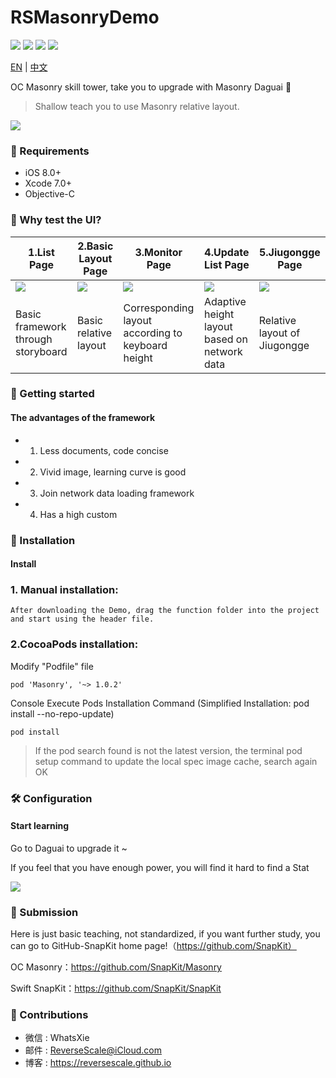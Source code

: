 # RSMasonryDemo

![](https://img.shields.io/badge/platform-iOS-red.svg) 
![](https://img.shields.io/badge/language-Objective--C-orange.svg) 
![](https://img.shields.io/badge/download-4.5MB-brightgreen.svg)
![](https://img.shields.io/badge/license-MIT%20License-brightgreen.svg) 

[EN](#Requirements) | [中文](#中文说明)

OC Masonry skill tower, take you to upgrade with Masonry Daguai 🤖

> Shallow teach you to use Masonry relative layout.

![](http://og1yl0w9z.bkt.clouddn.com/18-2-7/66774656.jpg)


### 🤖 Requirements

* iOS 8.0+
* Xcode 7.0+
* Objective-C

### 🎨 Why test the UI?

|1.List Page | 2.Basic Layout Page | 3.Monitor Page | 4.Update List Page | 5.Jiugongge Page |
| ------------- | ------------- | ------------- | ------------- | ------------- |
| ![](http://og1yl0w9z.bkt.clouddn.com/18-2-7/94272819.jpg) | ![](http://og1yl0w9z.bkt.clouddn.com/18-2-7/78736004.jpg) | ![](http://og1yl0w9z.bkt.clouddn.com/18-2-7/13903426.jpg) | ![](http://og1yl0w9z.bkt.clouddn.com/18-2-7/45049499.jpg) | ![](http://og1yl0w9z.bkt.clouddn.com/18-2-7/80789116.jpg) |
| Basic framework through storyboard | Basic relative layout | Corresponding layout according to keyboard height | Adaptive height layout based on network data | Relative layout of Jiugongge |

### 🚀 Getting started
#### The advantages of the framework
* 1. Less documents, code concise
* 2. Vivid image, learning curve is good
* 3. Join network data loading framework
* 4. Has a high custom

### 🎯 Installation

#### Install

### 1. Manual installation:
`After downloading the Demo, drag the function folder into the project and start using the header file. `
### 2.CocoaPods installation:
Modify "Podfile" file
```
pod 'Masonry', '~> 1.0.2'
```
Console Execute Pods Installation Command (Simplified Installation: pod install --no-repo-update)
```
pod install
```
> If the pod search found is not the latest version, the terminal pod setup command to update the local spec image cache, search again OK


### 🛠 Configuration

#### Start learning

Go to Daguai to upgrade it ~

If you feel that you have enough power, you will find it hard to find a Stat

![](http://og1yl0w9z.bkt.clouddn.com/18-2-7/72661225.jpg)

### 📝 Submission

Here is just basic teaching, not standardized, if you want further study, you can go to GitHub-SnapKit home page!（https://github.com/SnapKit）

OC Masonry：https://github.com/SnapKit/Masonry

Swift SnapKit：https://github.com/SnapKit/SnapKit


### 😬 Contributions

* 微信 : WhatsXie
* 邮件 : ReverseScale@iCloud.com
* 博客 : https://reversescale.github.io
